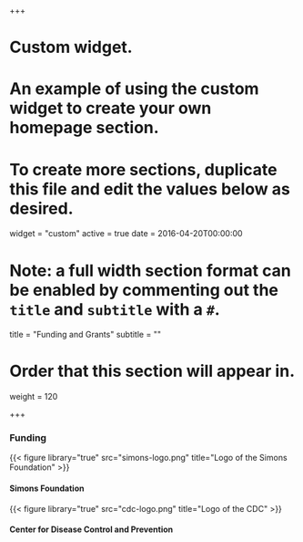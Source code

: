 +++
# Custom widget.
# An example of using the custom widget to create your own homepage section.
# To create more sections, duplicate this file and edit the values below as desired.
widget = "custom"
active = true
date = 2016-04-20T00:00:00

# Note: a full width section format can be enabled by commenting out the `title` and `subtitle` with a `#`.
title = "Funding and Grants"
subtitle = ""

# Order that this section will appear in.
weight = 120

+++

### __Funding__

{{< figure library="true" src="simons-logo.png" title="Logo of the Simons Foundation" >}}
#### __Simons Foundation__

{{< figure library="true" src="cdc-logo.png" title="Logo of the CDC" >}}
#### __Center for Disease Control and Prevention__
<!-- ### __Intern Talentedge Program__

- __Year:__ 2017-2019
- __Granting Agency:__ OCE Talent Edge Internship Program 
- __Amount:__ $60,000 CAD

### __Graduate Student Award__

- __Year:__ 2017-2019
- __Granting Agency:__ Parkinson’s Society of Canada
- __Amount:__ $40,000 CAD

### __Graduate Student Innovation Scholars__

- __Year:__ 2017
- __Granting Agency:__ WORLDDiscoveries – Western University
- __Amount:__ $1,500 CAD

### __Canadian Graduate Scholarship__

- __Year:__ 2014-2016
- __Granting Agency:__ Canadian Institute of Health Research
- __Amount:__ $37,000 CAD -->